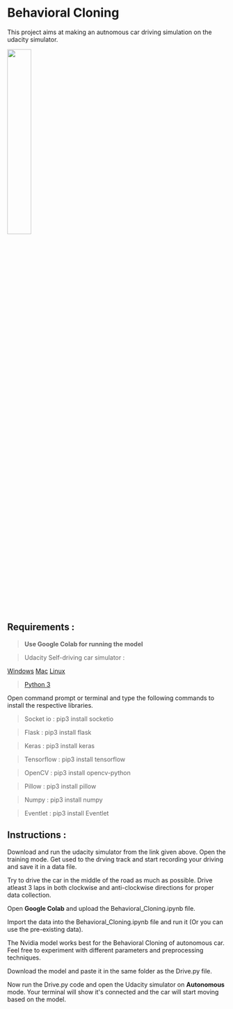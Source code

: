 # Behavioral Cloning

This project aims at making an autnomous car driving simulation on the udacity simulator.

<img src="readme resources/drive 1.png"
width="33%">
</img>




## Requirements :

> **Use Google Colab for running the model**

> Udacity Self-driving car simulator :

[Windows](https://d17h27t6h515a5.cloudfront.net/topher/2016/November/5831f3a4_simulator-windows-64/simulator-windows-64.zip)
[Mac](https://d17h27t6h515a5.cloudfront.net/topher/2016/November/5831f290_simulator-macos/simulator-macos.zip)
[Linux](https://d17h27t6h515a5.cloudfront.net/topher/2016/November/5831f0f7_simulator-linux/simulator-linux.zip)

> [Python 3](https://www.python.org/downloads/)

Open command prompt or terminal and type the following commands to install the respective libraries.

> Socket io : pip3 install socketio

> Flask : pip3 install flask

> Keras : pip3 install keras

> Tensorflow : pip3 install tensorflow

> OpenCV : pip3 install opencv-python

> Pillow : pip3 install pillow

> Numpy : pip3 install numpy

> Eventlet : pip3 install Eventlet

## Instructions :
Download and run the udacity simulator from the link given above. Open the training mode. Get used to the drving track and start recording your driving and save it in a data file.

Try to drive the car in the middle of the road as much as possible. Drive atleast 3 laps in both clockwise and anti-clockwise directions for proper data collection.

Open **Google Colab** and upload the Behavioral_Cloning.ipynb file.

Import the data into the Behavioral_Cloning.ipynb file and run it (Or you can use the pre-existing data).

The Nvidia model works best for the Behavioral Cloning of autonomous car. Feel free to experiment with different parameters and preprocessing techniques.

 Download the model and paste it in the same folder as the Drive.py file.

 Now run the Drive.py code and open the Udacity simulator on **Autonomous** mode. Your terminal will show it's connected and the car will start moving based on the model.

